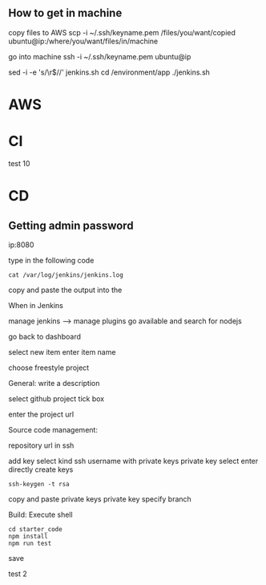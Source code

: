 ## How to get in machine

copy files to AWS
scp -i ~/.ssh/keyname.pem /files/you/want/copied ubuntu@ip:/where/you/want/files/in/machine

go into machine
ssh -i ~/.ssh/keyname.pem ubuntu@ip

sed -i -e 's/\r$//' jenkins.sh
cd /environment/app
./jenkins.sh


# AWS

# CI
test 10

# CD

## Getting admin password

ip:8080


type in the following code
```
cat /var/log/jenkins/jenkins.log
```
copy and paste the output into the

When in Jenkins

manage jenkins --> manage plugins
go available and search for nodejs

go back to dashboard

select new item
enter item name

choose freestyle project

General:
write a description

select github project tick box

enter the project url

Source code management:

repository url in ssh

add key
select kind ssh username with private keys
private key select enter directly
create keys
```
ssh-keygen -t rsa
```
copy and paste private keys
private key
specify branch

Build:
Execute shell
```
cd starter_code
npm install
npm run test
```
save

test 2
